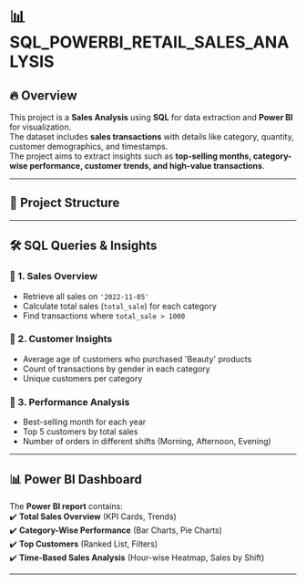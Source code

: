 # 📊  SQL_POWERBI_RETAIL_SALES_ANALYSIS

## 🔥 Overview  
This project is a **Sales Analysis** using **SQL** for data extraction and **Power BI** for visualization.  
The dataset includes **sales transactions** with details like category, quantity, customer demographics, and timestamps.  
The project aims to extract insights such as **top-selling months, category-wise performance, customer trends, and high-value transactions**.

---

## 📂 Project Structure  


---

## 🛠️ SQL Queries & Insights  

### 🔹 1. **Sales Overview**  
   - Retrieve all sales on `'2022-11-05'`  
   - Calculate total sales (`total_sale`) for each category  
   - Find transactions where `total_sale > 1000`  

### 🔹 2. **Customer Insights**  
   - Average age of customers who purchased 'Beauty' products  
   - Count of transactions by gender in each category  
   - Unique customers per category  

### 🔹 3. **Performance Analysis**  
   - Best-selling month for each year  
   - Top 5 customers by total sales  
   - Number of orders in different shifts (Morning, Afternoon, Evening)  

---

## 📊 Power BI Dashboard  

The **Power BI report** contains:  
✔️ **Total Sales Overview** (KPI Cards, Trends)  
✔️ **Category-Wise Performance** (Bar Charts, Pie Charts)  
✔️ **Top Customers** (Ranked List, Filters)  
✔️ **Time-Based Sales Analysis** (Hour-wise Heatmap, Sales by Shift)  

---


